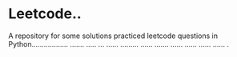 # Leetcode..
A repository for some solutions practiced leetcode questions in Python.................. ....... ..... ... ...... ......... ...... ....... ...... ...... ...... ...... .
